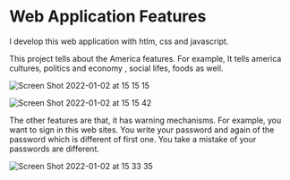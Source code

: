 # Web Application Features

I develop this web application with htlm, css and javascript.

This project tells about the America features. For example, It tells america cultures, politics and economy , social lifes, foods as well.

![Screen Shot 2022-01-02 at 15 15 15](https://user-images.githubusercontent.com/47140243/147875526-0d62c623-8ce2-4f1c-8d11-9a1cb9c6f54d.png)

![Screen Shot 2022-01-02 at 15 15 42](https://user-images.githubusercontent.com/47140243/147875643-4ac61600-fdcd-4881-b31e-9fadc9a13511.png)

The other features are that, it has warning mechanisms. For example, you want to sign in this web sites. You write your password and again of the password which is different of first one. You take a mistake of your passwords are different.


![Screen Shot 2022-01-02 at 15 33 35](https://user-images.githubusercontent.com/47140243/147875859-d3e0e2e9-10ec-45e9-acc4-b41beb27c8ac.png)
